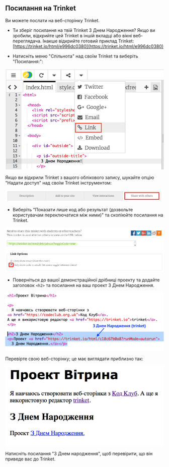 ## Посилання на Trinket

Ви можете послати на веб-сторінку Trinket.

+ Ти зберіг посилання на твій Trinket З Днем Народження? Якщо ви зробили, відкрийте цей Trinket в іншій вкладці або вікні веб-переглядача. Інакше відкрийте готовий приклад Trinket: [https://trinket.io/html/e996dc0380](https://trinket.io/html/e996dc0380)

+ Натисніть меню "Спільнота" над своїм Trinket та виберіть "Посилання:":

![скріншот](images/showcase-share1.png)

Якщо ви відкрили Trinket з вашого облікового запису, шукайте опцію "Надати доступ" над своїм Trinket інструментом:

![скріншот](images/showcase-share2.png)

+ Виберіть "Показати лише код або результат (дозвольте користувачам переключатися між ними)" та скопіюйте посилання на Trinket. 

![скріншот](images/showcase-get-link.png)

+ Поверніться до вашої демонстраційної дрібниці проекту та додайте заголовок `<h2>` та посилання на ваш проект З Днем Народження.

![скріншот](images/showcase-link-trinket.png)

Перевірте свою веб-сторінку; це має виглядати приблизно так:

![скріншот](images/showcase-link-output.png)

Натисніть посилання "З Днем народження", щоб перевірити, що він приведе вас до Trinket.